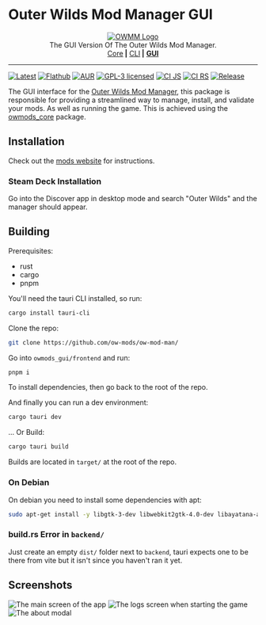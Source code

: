 <!-- markdownlint-disable MD030 MD033 -->

# Outer Wilds Mod Manager GUI

<p align="center">
<a href="https://github.com/ow-mods/ow-mod-man"><img src="https://raw.githubusercontent.com/ow-mods/ow-mod-man/main/.github/assets/logo-gui.png" alt="OWMM Logo"/></a><br/>
The GUI Version Of The Outer Wilds Mod Manager.<br/>
<a href="https://github.com/ow-mods/ow-mod-man/tree/main/owmods_core">Core</a><b> |</b>
<a href="https://github.com/ow-mods/ow-mod-man/tree/main/owmods_cli">CLI</a><b> |</b>
<a href="https://github.com/ow-mods/ow-mod-man/tree/main/owmods_gui"><b>GUI</b></a>
</p>

<hr/>

[![Latest](https://img.shields.io/github/v/release/ow-mods/ow-mod-man)](https://github.com/ow-mods/ow-mod-man/releases/latest)
[![Flathub](https://img.shields.io/flathub/v/com.outerwildsmods.owmods_gui)](https://flathub.org/apps/com.outerwildsmods.owmods_gui)
[![AUR](https://img.shields.io/aur/version/owmods-gui-bin)](https://aur.archlinux.org/packages/owmods-gui-bin)
[![GPL-3 licensed](https://img.shields.io/aur/license/owmods-gui-bin)](https://github.com/ow-mods/ow-mod-man/blob/main/LICENSE)
[![CI JS](https://github.com/ow-mods/ow-mod-man/actions/workflows/ci_js.yml/badge.svg?branch=main)](https://github.com/ow-mods/ow-mod-man/actions/workflows/ci_js.yml)
[![CI RS](https://github.com/ow-mods/ow-mod-man/actions/workflows/ci_rs.yml/badge.svg?branch=main)](https://github.com/ow-mods/ow-mod-man/actions/workflows/ci_rs.yml)
[![Release](https://github.com/ow-mods/ow-mod-man/actions/workflows/release_gui.yml/badge.svg)](https://github.com/ow-mods/ow-mod-man/actions/workflows/release_gui.yml)

The GUI interface for the [Outer Wilds Mod Manager](https://github.com/ow-mods/ow-mod-man), this package is responsible for providing a streamlined way to manage, install, and validate your mods. As well as running the game. This is achieved using the [owmods_core](https://crates.io/crates/owmods_core) package.

## Installation

Check out the [mods website](https://outerwildsmods.com/mod-manager/) for instructions.

### Steam Deck Installation

Go into the Discover app in desktop mode and search "Outer Wilds" and the manager should appear.

## Building

Prerequisites:

- rust
- cargo
- pnpm

You'll need the tauri CLI installed, so run:

```sh
cargo install tauri-cli
```

Clone the repo:

```sh
git clone https://github.com/ow-mods/ow-mod-man/
```

Go into `owmods_gui/frontend` and run:

```sh
pnpm i
```

To install dependencies, then go back to the root of the repo.

And finally you can run a dev environment:

```sh
cargo tauri dev
```

... Or Build:

```sh
cargo tauri build
```

Builds are located in `target/` at the root of the repo.

### On Debian

On debian you need to install some dependencies with apt:

```sh
sudo apt-get install -y libgtk-3-dev libwebkit2gtk-4.0-dev libayatana-appindicator3-dev librsvg2-dev
```

### build.rs Error in `backend/`

Just create an empty `dist/` folder next to `backend`, tauri expects one to be there from vite but it isn't since you haven't ran it yet.

## Screenshots

![The main screen of the app](https://github.com/ow-mods/ow-mod-man/raw/dev/.github/assets/screenshots/main.png)
![The logs screen when starting the game](https://github.com/ow-mods/ow-mod-man/raw/dev/.github/assets/screenshots/logs.png)
![The about modal](https://github.com/ow-mods/ow-mod-man/raw/dev/.github/assets/screenshots/about.png)

